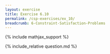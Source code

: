 ```yaml
---
layout: exercise
title: Exercise 6.10
permalink: /csp-exercises/ex_10/
breadcrumb: 6-Constraint-Satisfaction-Problems
---
```


{% include mathjax_support %}

<div><i class="arrow-up loader" data-chapter="csp-exercises" data-exercise="ex_10" data-rating="0"></i></div>
{% include_relative question.md %}
